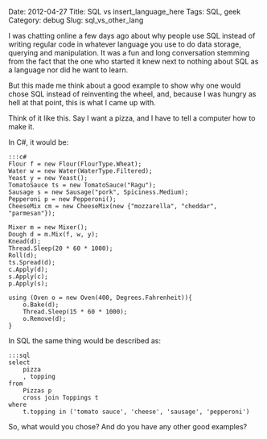 Date: 2012-04-27
Title: SQL vs insert_language_here
Tags: SQL, geek
Category: debug
Slug: sql_vs_other_lang

I was chatting online a few days ago about why people use SQL instead of writing regular code in whatever language you use to do data storage, querying and manipulation. It was a fun and long conversation stemming from the fact that the one who started it knew next to nothing about SQL as a language nor did he want to learn.

But this made me think about a good example to show why one would chose SQL instead of reinventing the wheel, and, because I was hungry as hell at that point, this is what I came up with.

Think of it like this. Say I want a pizza, and I have to tell a computer how to make it.

In C#, it would be:

	:::c#
	Flour f = new Flour(FlourType.Wheat);
	Water w = new Water(WaterType.Filtered);
	Yeast y = new Yeast();
	TomatoSauce ts = new TomatoSauce("Ragu");
	Sausage s = new Sausage("pork", Spiciness.Medium);
	Pepperoni p = new Pepperoni();
	CheeseMix cm = new CheeseMix(new {"mozzarella", "cheddar", "parmesan"});

	Mixer m = new Mixer();
	Dough d = m.Mix(f, w, y);
	Knead(d);
	Thread.Sleep(20 * 60 * 1000);
	Roll(d);
	ts.Spread(d);
	c.Apply(d);
	s.Apply(c);
	p.Apply(s);

	using (Oven o = new Oven(400, Degrees.Fahrenheit)){
		o.Bake(d);
		Thread.Sleep(15 * 60 * 1000);
		o.Remove(d);
	}

In SQL the same thing would be described as:

	:::sql
	select
		pizza
		, topping
	from
		Pizzas p
		cross join Toppings t
	where
		t.topping in ('tomato sauce', 'cheese', 'sausage', 'pepperoni')

So, what would you chose? And do you have any other good examples?
